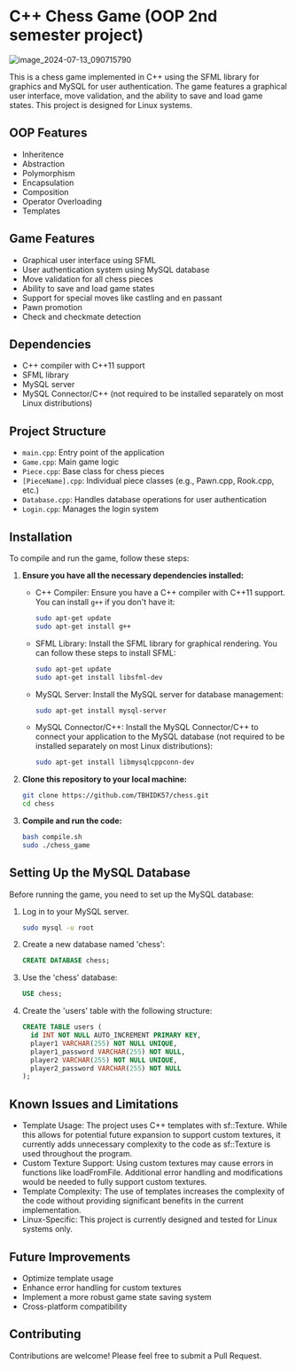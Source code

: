 # C++ Chess Game (OOP 2nd semester project)

![image_2024-07-13_090715790](https://github.com/user-attachments/assets/ec90c511-a95a-4ad1-8b8a-de77219c4a0d)


This is a chess game implemented in C++ using the SFML library for graphics and MySQL for user authentication. The game features a graphical user interface, move validation, and the ability to save and load game states. This project is designed for Linux systems.

## OOP Features

- Inheritence
- Abstraction
- Polymorphism
- Encapsulation
- Composition
- Operator Overloading
- Templates

## Game Features

- Graphical user interface using SFML
- User authentication system using MySQL database
- Move validation for all chess pieces
- Ability to save and load game states
- Support for special moves like castling and en passant
- Pawn promotion
- Check and checkmate detection

## Dependencies

- C++ compiler with C++11 support
- SFML library
- MySQL server
- MySQL Connector/C++ (not required to be installed separately on most Linux distributions)

## Project Structure

- `main.cpp`: Entry point of the application
- `Game.cpp`: Main game logic
- `Piece.cpp`: Base class for chess pieces
- `[PieceName].cpp`: Individual piece classes (e.g., Pawn.cpp, Rook.cpp, etc.)
- `Database.cpp`: Handles database operations for user authentication
- `Login.cpp`: Manages the login system

## Installation

To compile and run the game, follow these steps:

1. **Ensure you have all the necessary dependencies installed:**
   
   - C++ Compiler: Ensure you have a C++ compiler with C++11 support. You can install `g++` if you don't have it:
     ```sh
     sudo apt-get update
     sudo apt-get install g++
     ```

   - SFML Library: Install the SFML library for graphical rendering. You can follow these steps to install SFML:
     ```sh
     sudo apt-get update
     sudo apt-get install libsfml-dev
     ```

   - MySQL Server: Install the MySQL server for database management:
     ```sh
     sudo apt-get install mysql-server
     ```

   - MySQL Connector/C++: Install the MySQL Connector/C++ to connect your application to the MySQL database (not required to be installed separately on most Linux distributions):
     ```sh
     sudo apt-get install libmysqlcppconn-dev
     ```

2. **Clone this repository to your local machine:**
   ```sh
   git clone https://github.com/TBHIDK57/chess.git
   cd chess
   ```
3. **Compile and run the code:**
   ```sh
   bash compile.sh
   sudo ./chess_game
   ```

## Setting Up the MySQL Database

Before running the game, you need to set up the MySQL database:

1. Log in to your MySQL server.
   ```sh
   sudo mysql -u root
   ```
2. Create a new database named 'chess':
    ```sql
    CREATE DATABASE chess;
    ```

3. Use the 'chess' database:
    ```sql
    USE chess;
    ```

4. Create the 'users' table with the following structure:
    ```sql
    CREATE TABLE users (
      id INT NOT NULL AUTO_INCREMENT PRIMARY KEY,
      player1 VARCHAR(255) NOT NULL UNIQUE,
      player1_password VARCHAR(255) NOT NULL,
      player2 VARCHAR(255) NOT NULL UNIQUE,
      player2_password VARCHAR(255) NOT NULL
    );
    ```
## Known Issues and Limitations

- Template Usage: The project uses C++ templates with sf::Texture. While this allows for potential future expansion to support custom textures, it currently adds unnecessary complexity to the code as sf::Texture is used throughout the program.
- Custom Texture Support: Using custom textures may cause errors in functions like loadFromFile. Additional error handling and modifications would be needed to fully support custom textures.
- Template Complexity: The use of templates increases the complexity of the code without providing significant benefits in the current implementation.
- Linux-Specific: This project is currently designed and tested for Linux systems only.

## Future Improvements

- Optimize template usage
- Enhance error handling for custom textures
- Implement a more robust game state saving system
- Cross-platform compatibility

## Contributing

Contributions are welcome! Please feel free to submit a Pull Request.
